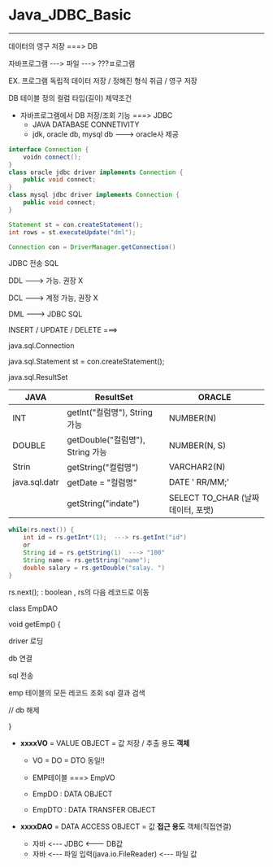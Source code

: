 # Java_JDBC_Basic

---

데이터의 영구 저장  ===> DB

자바프로그램 ---> 파일 ---> ???ㅍ로그램

 EX. 프로그램 독립적 데이터 저장 / 정해진 형식 취급 / 영구 저장

DB 테이블 정의 컬럼 타입(길이) 제약조건







- 자바프로그램에서 DB 저장/조회 기능 ===> JDBC
  - JAVA DATABASE CONNETIVITY 
  - jdk, oracle db, mysql db  ---> oracle사 제공   

```java
interface Connection {
    voidn connect();
}
class oracle jdbc driver implements Connection {
    public void connect;
}
class mysql jdbc driver implements Connection {
    public void connect;
}
```





```java
Statement st = con.createStatement();
int rows = st.executeUpdate("dml");
```



```java
Connection con = DriverManager.getConnection()
```

JDBC 전송 SQL

DDL  ---> 가능. 권장 X

DCL  ---> 계정 가능, 권장 X

DML  ---> JDBC SQL



INSERT / UPDATE / DELETE  ===> 







java.sql.Connection

java.sql.Statement st = con.createStatement();

java.sql.ResultSet



| JAVA          | ResultSet                        | ORACLE                            |
| ------------- | -------------------------------- | --------------------------------- |
| INT           | getInt("컬럼명"), String 가능    | NUMBER(N)                         |
| DOUBLE        | getDouble("컬럼명"), String 가능 | NUMBER(N, S)                      |
| Strin         | getString("컬럼명")              | VARCHAR2(N)                       |
| java.sql.datr | getDate = "컬럼명"               | DATE ' RR/MM;'                    |
|               | getString("indate")              | SELECT TO_CHAR (날짜데이터, 포맷) |



```java
while(rs.next()) {
    int id = rs.getInt*(1);  ---> rs.getInt("id")
    or
    String id = rs.getString(1)  ---> "100"
    String name = rs.getString("name");
    double salary = rs.getDouble("salay. ")
}
```



rs.next();  : boolean , rs의 다음 레코드로 이동





class EmpDAO

void getEmp() {

driver 로딩

db 연결

sql 전송

emp 테이블의 모든 레코드 조회 sql 결과 검색

// db 해제

}





- **xxxxVO** = VALUE OBJECT = 값 저장 / 추출 용도 **객체**

  - VO = DO = DTO 동일!!

  - EMP테이블  ===> EmpVO
  - EmpDO : DATA OBJECT
  - EmpDTO : DATA TRANSFER OBJECT

- **xxxxDAO** = DATA ACCESS OBJECT = 값 **접근 용도** 객체(직접연결)

  - 자바 <---  JDBC <---  DB값
  - 자바 <---  파일 입력(java.io.FileReader) <---  파일 값


